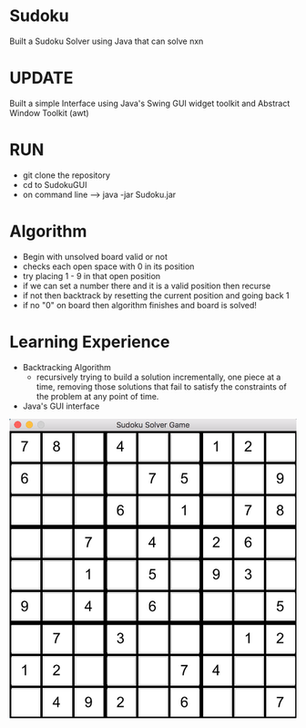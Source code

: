 # Sudoku
Built a Sudoku Solver using Java that can solve nxn

# UPDATE
Built a simple Interface using Java's Swing GUI widget toolkit and Abstract Window Toolkit (awt)

# RUN
- git clone the repository
- cd to SudokuGUI
- on command line --> java -jar Sudoku.jar

# Algorithm
- Begin with unsolved board valid or not
- checks each open space with 0 in its position
- try placing 1 - 9 in that open position
- if we can set a number there and it is a valid position then recurse
- if not then backtrack by resetting the current position and going back 1
- if no "0" on board then algorithm finishes and board is solved!

# Learning Experience

- Backtracking Algorithm
  - recursively trying to build a solution incrementally, one piece at a time, removing those solutions that fail to satisfy the constraints of the problem at any point of time. 
- Java's GUI interface


![](https://github.com/Dennayz/Sudoku/blob/master/grid.png)
